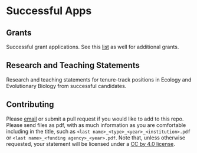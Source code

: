 # Successful Apps

## Grants

Successful grant applications. See this [list](https://jabberwocky.weecology.org/2012/08/10/a-list-of-publicly-available-grant-proposals-in-the-biological-sciences/) as well for additional grants.

## Research and Teaching Statements

Research and teaching statements for tenure-track positions in Ecology and Evolutionary Biology from successful candidates.

## Contributing

Please [email](mailto:rossibarra@ucdavis.edu) or submit a pull request if you would like to add  to this repo.
Please send files as pdf, with as much information as you are comfortable including in the title, such as `<last name>_<type>_<year>_<institution>.pdf` or `<last name>_<funding agency>_<year>.pdf`.
Note that, unless otherwise requested, your statement will be licensed under a [CC by 4.0 license](http://creativecommons.org/licenses/by/4.0/).
